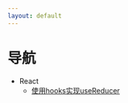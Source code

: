 ```yaml
---
layout: default
---
```


# 导航
- React
  - [使用hooks实现useReducer](/docs/react/使用hooks实现useReducer.html) 